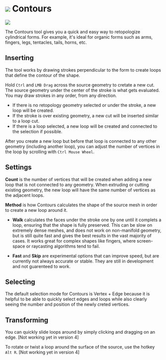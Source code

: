 # ![](/images/icons/contours-icon.png) Contours

![](/images/contours.jpg)

The Contours tool gives you a quick and easy way to retopologize cylindrical forms.
For example, it's ideal for organic forms such as arms, fingers, legs, tentacles, tails, horns, etc.

## Inserting

The tool works by drawing strokes perpendicular to the form to create loops that define the contour of the shape.

Hold `Ctrl` and `LMB Drag` across the source geometry to cretate a new cut. The source geometry under the center of the stroke is what gets evaluated. You may draw strokes in any order, from any direction.

- If there is no retopology geometry selected or under the stroke, a new loop will be created.
- If the stroke is over existing geometry, a new cut will be inserted similar to a loop cut.
- If there is a loop selected, a new loop will be created and connected to the selection if possible.

After you create a new loop but before that loop is connected to any other geometry (including another loop), you can adjust the number of vertices in the loop by scrolling with `Ctrl Mouse Wheel`.


## Settings

**Count** is the number of vertices that will be created when adding a new loop that is not connected to any geometry. When extruding or cutting existing geometry, the new loop will have the same number of vertices as the adjacent loops.

**Method** is how Contours calculates the shape of the source mesh in order to create a new loop around it.
- **Walk** calculates the faces under the stroke one by one until it complets a loop, ensuring that the shape is fully preserved. This can be slow on extremely dense meshes, and does not work on non-manifold geometry, but is still quite fast and gives the best results in the vast majority of cases. It works great for complex shapes like fingers, where screen-space or raycasting algorithms tend to fail.

- **Fast** and **Skip** are experimental options that can improve speed, but are currently not always accurate or stable. They are still in development and not guarenteed to work.

## Selecting

The default selection mode for Contours is Vertex + Edge because it is helpful to be able to quickly select edges and loops while also clearly seeing the number and position of the newly creted vertices.


## Transforming

You can quickly slide loops around by simply clicking and dragging on an edge. [Not working yet in version 4]

To rotate or twist a loop around the surface of the source, use the hotkey `Alt R`. [Not working yet in version 4]
